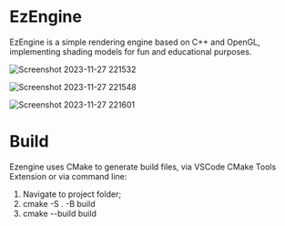 # EzEngine
EzEngine is a simple rendering engine based on C++ and OpenGL, implementing shading models for fun and educational purposes.

![Screenshot 2023-11-27 221532](https://github.com/Ccipo1998/EzEngine/assets/61557131/10e23525-f435-4fec-a89c-35c30d85b65f)

![Screenshot 2023-11-27 221548](https://github.com/Ccipo1998/EzEngine/assets/61557131/266d5775-2b57-46b5-b4a2-aa85a13e513d)

![Screenshot 2023-11-27 221601](https://github.com/Ccipo1998/EzEngine/assets/61557131/fa8d1e54-5502-4f35-b2f1-3528f3e01484)

# Build
Ezengine uses CMake to generate build files, via VSCode CMake Tools Extension or via command line:
  1. Navigate to project folder;
  2. cmake -S . -B build
  3. cmake --build build
